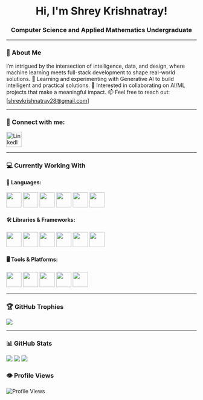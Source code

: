 <h1 align="center">Hi, I'm Shrey Krishnatray!</h1>
<h3 align="center">Computer Science and Applied Mathematics Undergraduate</h3>

---

### 🌟 About Me

I’m intrigued by the intersection of intelligence, data, and design, where machine learning meets full-stack development to shape real-world solutions.
🌱 Learning and experimenting with Generative AI to build intelligent and practical solutions.
👯 Interested in collaborating on AI/ML projects that make a meaningful impact.
📫 Feel free to reach out: [shreykrishnatray28@gmail.com]


---

### 🔗 Connect with me:
<p align="left">
<a href="https://www.linkedin.com/in/[your-linkedin]/" target="blank"><img align="center" src="https://cdn.jsdelivr.net/gh/devicons/devicon/icons/linkedin/linkedin-original.svg" alt="LinkedIn" height="40" /></a>


---

### 💻 Currently Working With

#### 📝 Languages:
<p align="left">
<img src="https://cdn.jsdelivr.net/gh/devicons/devicon/icons/python/python-original.svg" height="40"/>
<img src="https://cdn.jsdelivr.net/gh/devicons/devicon/icons/java/java-original.svg" height="40"/>
<img src="https://cdn.jsdelivr.net/gh/devicons/devicon/icons/c/c-original.svg" height="40"/>
<img src="https://cdn.jsdelivr.net/gh/devicons/devicon/icons/javascript/javascript-original.svg" height="40"/>
<img src="https://cdn.jsdelivr.net/gh/devicons/devicon/icons/html5/html5-original.svg" height="40"/>
<img src="https://cdn.jsdelivr.net/gh/devicons/devicon/icons/css3/css3-original.svg" height="40"/>
</p>

#### 🛠️ Libraries & Frameworks:
<p align="left">
<img src="https://cdn.jsdelivr.net/gh/devicons/devicon/icons/react/react-original.svg" height="40"/>
<img src="https://cdn.jsdelivr.net/gh/devicons/devicon/icons/numpy/numpy-original.svg" height="40"/>
<img src="https://cdn.jsdelivr.net/gh/devicons/devicon/icons/matplotlib/matplotlib-original.svg" height="40"/>
<img src="https://cdn.jsdelivr.net/gh/devicons/devicon/icons/scikit-learn/scikit-learn-original.svg" height="40"/>
<img src="https://cdn.jsdelivr.net/gh/devicons/devicon/icons/pytorch/pytorch-original.svg" height="40"/>
<img src="https://cdn.jsdelivr.net/gh/devicons/devicon/icons/jupyter/jupyter-original.svg" height="40"/>
</p>

#### 🖥️ Tools & Platforms:
<p align="left">
<img src="https://cdn.jsdelivr.net/gh/devicons/devicon/icons/docker/docker-original.svg" height="40"/>
<img src="https://cdn.jsdelivr.net/gh/devicons/devicon/icons/git/git-original.svg" height="40"/>
<img src="https://cdn.jsdelivr.net/gh/devicons/devicon/icons/vercel/vercel.svg" height="40"/>
<img src="https://cdn.jsdelivr.net/gh/devicons/devicon/icons/render/render-original.svg" height="40"/>
<img src="https://cdn.jsdelivr.net/gh/devicons/devicon/icons/vscode/vscode-original.svg" height="40"/>
</p>


---

### 🏆 GitHub Trophies
![](https://github-profile-trophy.vercel.app/?username=Shreykrishnatray&theme=radical&no-frame=false&no-bg=true&margin-w=4)

---

### 📊 GitHub Stats
![](https://github-readme-stats.vercel.app/api?username=Shreykrishnatray&show_icons=true&theme=radical)
![](https://github-readme-streak-stats.herokuapp.com/?user=Shreykrishnatray&theme=radical)
![](https://github-readme-stats.vercel.app/api/top-langs/?username=Shreykrishnatray&layout=compact&theme=radical)

### 👁️ Profile Views
![Profile Views](https://komarev.com/ghpvc/?username=Shreykrishnatray&style=flat-square)

